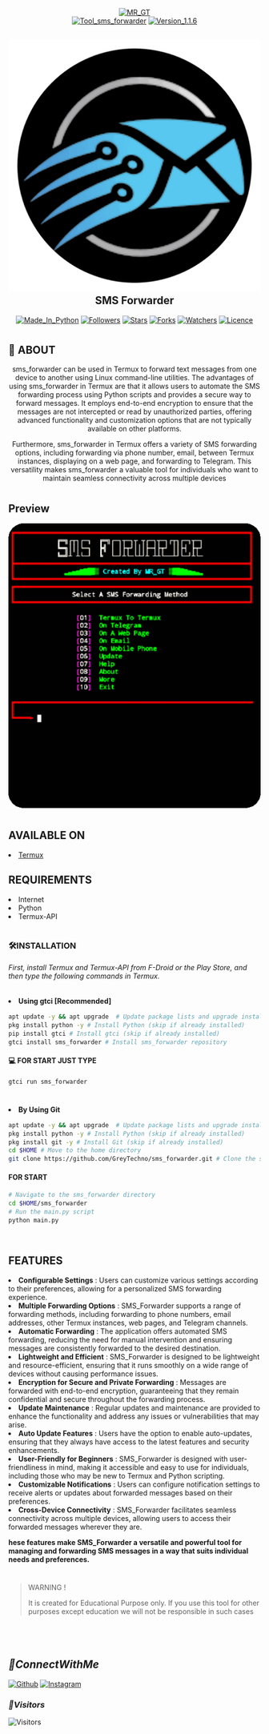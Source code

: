 <p align="center">
<a href="#"><img title="MR_GT" src="https://img.shields.io/badge/Auther-MR.GT-SCRIPT?colorA=%23ff8100&colorB=%23017e40&colorC=%23ff0000&style=for-the-badge"></a>
<br>
<a href="#"><img title="Tool_sms_forwarder" src="https://img.shields.io/badge/Tool-sms_forwarder-green.svg"></a>
<a href="#"><img title="Version_1.1.6" src="https://img.shields.io/badge/Version-1.1.6-green.svg"></a>
</p>

<h2 align="center">
  <a href="#"><img src="https://raw.githubusercontent.com/GreyTechno/Binaries/main/Images/sms_forwarder/sms_forwarder_logo.png" alt="sms_forwarder"></a>
  SMS Forwarder
</h2>




<p align="center">
<a href="https://www.python.org/"><img title="Made_In_Python" src="https://img.shields.io/badge/Made%20In-Python-1f425f.svg?v=103"></a>
<a href="#"><img title="Followers" src="https://img.shields.io/github/followers/GreyTechno?color=blue"></a>
<a href="#"><img title="Stars" src="https://img.shields.io/github/stars/GreyTechno/sms_forwarder?color=red"></a>
<a href="#"><img title="Forks" src="https://img.shields.io/github/forks/GreyTechno/sms_forwarder?color=red"></a>
<a href="#"><img title="Watchers" src="https://img.shields.io/github/watchers/GreyTechno/sms_forwarder?label=Watchers&color=blue"></a>
<a href="https://github.com/GreyTechno/SMS_Forwarder/blob/main/LICENSE"><img title="Licence" src="https://img.shields.io/badge/License-MIT-blue.svg"></a>
</p>

#
<h2 align="left">🚀 ABOUT</h2>
<p align="center">
sms_forwarder can be used in Termux to forward text messages from one device to another using Linux command-line utilities. The advantages of using sms_forwarder in Termux are that it allows users to automate the SMS forwarding process using Python scripts and provides a secure way to forward messages. It employs end-to-end encryption to ensure that the messages are not intercepted or read by unauthorized parties, offering advanced functionality and customization options that are not typically available on other platforms.
</p>
<p align="center">
Furthermore, sms_forwarder in Termux offers a variety of SMS forwarding options, including forwarding via phone number, email, between Termux instances, displaying on a web page, and forwarding to Telegram. This versatility makes sms_forwarder a valuable tool for individuals who want to maintain seamless connectivity across multiple devices
</p>

#
## Preview
<p align="center">
  <a href="#"><img src="https://raw.githubusercontent.com/GreyTechno/Binaries/main/Images/sms_forwarder/20231112_124338.gif" alt="Preview"></a>
</p>

#
<h2 align="left">AVAILABLE ON</h2>
<li><a href="https://wiki.termux.com/wiki/Main_Page">Termux</a></li>



<h2 align="left">REQUIREMENTS</h2>
<li>Internet</li>
<li>Python</li>
<li>Termux-API</li>

#

### 🛠️INSTALLATION
###### First, install Termux and Termux-API from F-Droid or the Play Store, and then type the following commands in Termux.
<li><b>Using gtci [Recommended]</b></li>

``` sh
apt update -y && apt upgrade  # Update package lists and upgrade installed packages
pkg install python -y # Install Python (skip if already installed)
pip install gtci # Install gtci (skip if already installed)
gtci install sms_forwarder # Install sms_forwarder repository
```

#### 💻 FOR START JUST TYPE
``` sh
gtci run sms_forwarder
```

#

<li><b>By Using Git</b></li>

``` sh
apt update -y && apt upgrade  # Update package lists and upgrade installed packages
pkg install python -y # Install Python (skip if already installed)
pkg install git -y # Install Git (skip if already installed)
cd $HOME # Move to the home directory
git clone https://github.com/GreyTechno/sms_forwarder.git # Clone the sms_forwarder repository
```

#### FOR START
``` sh
# Navigate to the sms_forwarder directory
cd $HOME/sms_forwarder
# Run the main.py script
python main.py
```

<br>

<h2 align="left">FEATURES</h2>
<li><b> Configurable Settings</b> : Users can customize various settings according to their preferences, allowing for a personalized SMS forwarding experience.</li>
<li><b> Multiple Forwarding Options</b> : SMS_Forwarder supports a range of forwarding methods, including forwarding to phone numbers, email addresses, other Termux instances, web pages, and Telegram channels.</li>
<li><b> Automatic Forwarding</b> : The application offers automated SMS forwarding, reducing the need for manual intervention and ensuring messages are consistently forwarded to the desired destination.</li>
<li><b> Lightweight and Efficient</b> : SMS_Forwarder is designed to be lightweight and resource-efficient, ensuring that it runs smoothly on a wide range of devices without causing performance issues.</li>
<li><b> Encryption for Secure and Private Forwarding</b> : Messages are forwarded with end-to-end encryption, guaranteeing that they remain confidential and secure throughout the forwarding process.</li>
<li><b> Update Maintenance</b> : Regular updates and maintenance are provided to enhance the functionality and address any issues or vulnerabilities that may arise.</li>
<li><b> Auto Update Features</b> : Users have the option to enable auto-updates, ensuring that they always have access to the latest features and security enhancements.</li>
<li><b> User-Friendly for Beginners</b> : SMS_Forwarder is designed with user-friendliness in mind, making it accessible and easy to use for individuals, including those who may be new to Termux and Python scripting.</li>
<li><b> Customizable Notifications</b> : Users can configure notification settings to receive alerts or updates about forwarded messages based on their preferences.</li>
<li><b> Cross-Device Connectivity</b> : SMS_Forwarder facilitates seamless connectivity across multiple devices, allowing users to access their forwarded messages wherever they are.</li>

<b>hese features make SMS_Forwarder a versatile and powerful tool for managing and forwarding SMS messages in a way that suits individual needs and preferences.</b>


#
> WARNING !
>
> It is created for Educational Purpose only. If you use this tool for other purposes except education we will not be responsible in such cases
> 
#
<br>


<h2><b><i>📡ConnectWithMe</i></b></h2>
<a href="https://github.com/GreyTechno"><img title="Github" src="https://img.shields.io/badge/grey-techno-brightgreen?style=for-the-badge&logo=github"></a>
<a href="https://instagram.com/grey.techno"><img title="Instagram" src="https://img.shields.io/badge/INSTAGRAM-grey?style=for-the-badge&logo=instagram"></a>
<h3><b><i>🚀Visitors</i></b></h3>
<img src="https://profile-counter.glitch.me/gtf-counter-smsforwarder/count.svg" alt="Visitors">
